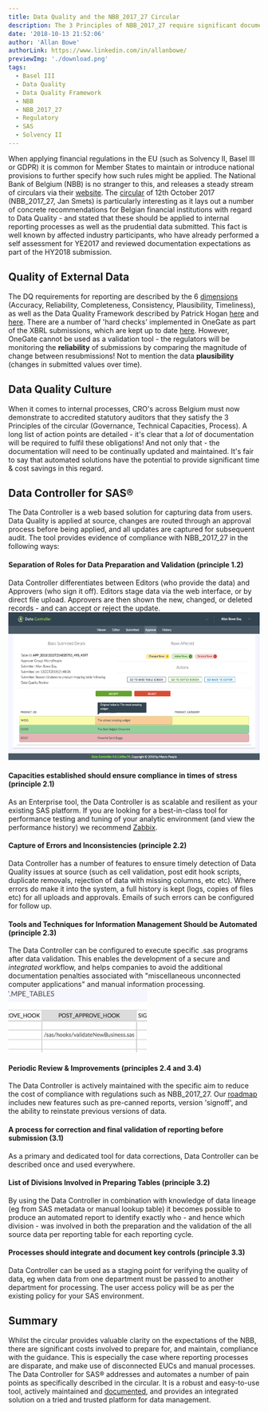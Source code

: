 ```yaml
---
title: Data Quality and the NBB_2017_27 Circular
description: The 3 Principles of NBB_2017_27 require significant documentation. Data Controller reduces costs of compliance and improves Timeliness of data.
date: '2018-10-13 21:52:06'
author: 'Allan Bowe'
authorLink: https://www.linkedin.com/in/allanbowe/
previewImg: './download.png'
tags:
  - Basel III
  - Data Quality
  - Data Quality Framework
  - NBB
  - NBB_2017_27
  - Regulatory
  - SAS
  - Solvency II
---
```


When applying financial regulations in the EU (such as Solvency II, Basel III or GDPR) it is common for Member States to maintain or introduce national provisions to further specify how such rules might be applied. The National Bank of Belgium (NBB) is no stranger to this, and releases a steady stream of circulars via their <a href="https://www.nbb.be/en/financial-oversight/general/news/circulars-and-communications">website</a>. The <a href="https://www.nbb.be/doc/cp/eng/2017/20171012_nbb_2017_27.pdf">circular</a> of 12th October 2017 (NBB_2017_27, Jan Smets) is particularly interesting as it lays out a number of concrete recommendations for Belgian financial institutions with regard to Data Quality - and stated that these should be applied to internal reporting processes as well as the prudential data submitted. This fact is well known by affected industry participants, who have already performed a self assessment for YE2017 and reviewed documentation expectations as part of the HY2018 submission. <h2>Quality of External Data</h2> The DQ requirements for reporting are described by the 6 <a href="https://www.nbb.be/doc/cp/eng/2017/20171012_nbb_2017_27_annex.pdf">dimensions</a> (Accuracy, Reliability, Completeness, Consistency, Plausibility, Timeliness), as well as the Data Quality Framework described by Patrick Hogan <a href="https://www.bankingsupervision.europa.eu/press/conferences/sup_rep_conf/shared/pdf/Item4_1_PatrickHogan.pdf">here</a> and <a href="https://www.bankingsupervision.europa.eu/press/conferences/sup_rep_conf/shared/pdf/2017/Data_quality_framework_tools_and_products.pdf">here</a>. There are a number of 'hard checks' implemented in OneGate as part of the XBRL submissions, which are kept up to date <a href="http://www.eba.europa.eu/risk-analysis-and-data/reporting-frameworks">here</a>. However, OneGate cannot be used as a validation tool - the regulators will be monitoring the <strong>reliability</strong> of submissions by comparing the magnitude of change between resubmissions! Not to mention the data <strong>plausibility</strong> (changes in submitted values over time). <h2>Data Quality Culture</h2> When it comes to internal processes, CRO's across Belgium must now demonstrate to accredited statutory auditors that they satisfy the 3 Principles of the circular (Governance, Technical Capacities, Process). A long list of action points are detailed - it's clear that a <em>lot</em> of documentation will be required to fulfil these obligations! And not only that - the documentation will need to be continually updated and maintained. It's fair to say that automated solutions have the potential to provide significant time &amp; cost savings in this regard. <h2>Data Controller for SAS®</h2> The Data Controller is a web based solution for capturing data from users. Data Quality is applied at source, changes are routed through an approval process before being applied, and all updates are captured for subsequent audit. The tool provides evidence of compliance with NBB_2017_27 in the following ways: <h4>Separation of Roles for Data Preparation and Validation (principle 1.2)</h4> Data Controller differentiates between Editors (who provide the data) and Approvers (who sign it off). Editors stage data via the web interface, or by direct file upload. Approvers are then shown the new, changed, or deleted records - and can accept or reject the update. <a href="/wp-content/uploads/2018/10/Screen-Shot-2018-10-13-at-22.50.56.png"><img class="aligncenter wp-image-962" src="/wp-content/uploads/2018/10/Screen-Shot-2018-10-13-at-22.50.56.png" alt="" width="553" height="296" /></a> <h4>Capacities established should ensure compliance in times of stress (principle 2.1)</h4> As an Enterprise tool, the Data Controller is as scalable and resilient as your existing SAS platform. If you are looking for a best-in-class tool for performance testing and tuning of your analytic environment (and view the performance history) we recommend <a href="https://www.zabbix.com/">Zabbix</a>. <h4>Capture of Errors and Inconsistencies (principle 2.2)</h4> Data Controller has a number of features to ensure timely detection of Data Quality issues at source (such as cell validation, post edit hook scripts, duplicate removals, rejection of data with missing columns, etc etc). Where errors do make it into the system, a full history is kept (logs, copies of files etc) for all uploads and approvals. Emails of such errors can be configured for follow up. <h4>Tools and Techniques for Information Management Should be Automated (principle 2.3)</h4> The Data Controller can be configured to execute specific .sas programs after data validation. This enables the development of a secure and <em>integrated</em> workflow, and helps companies to avoid the additional documentation penalties associated with "miscellaneous unconnected computer applications" and manual information processing. <a href="/wp-content/uploads/2018/10/Screen-Shot-2018-10-13-at-22.53.38.png"><img class="aligncenter wp-image-963" src="/wp-content/uploads/2018/10/Screen-Shot-2018-10-13-at-22.53.38.png" alt="" width="278" height="128" /></a> &nbsp; <h4>Periodic Review &amp; Improvements (principles 2.4 and 3.4)</h4> The Data Controller is actively maintained with the specific aim to reduce the cost of compliance with regulations such as NBB_2017_27. Our <a href="https://slides.com/allanbowe/datacontroller/#/">roadmap</a> includes new features such as pre-canned reports, version 'signoff', and the ability to reinstate previous versions of data. <h4>A process for correction and final validation of reporting before submission (3.1)</h4> As a primary and dedicated tool for data corrections, Data Controller can be described once and used everywhere. <h4>List of Divisions Involved in Preparing Tables (principle 3.2)</h4> By using the Data Controller in combination with knowledge of data lineage (eg from SAS metadata or manual lookup table) it becomes possible to produce an automated report to identify exactly who - and hence which division - was involved in both the preparation and the validation of the all source data per reporting table for each reporting cycle. <h4>Processes should integrate and document key controls (principle 3.3)</h4> Data Controller can be used as a staging point for verifying the quality of data, eg when data from one department must be passed to another department for processing. The user access policy will be as per the existing policy for your SAS environment. <h2>Summary</h2> Whilst the circular provides valuable clarity on the expectations of the NBB, there are significant costs involved to prepare for, and maintain, compliance with the guidance. This is especially the case where reporting processes are disparate, and make use of disconnected EUCs and manual processes. The Data Controller for SAS® addresses and automates a number of pain points as specifically described in the circular. It is a robust and easy-to-use tool, actively maintained and <a href="http://docs.datacontroller.io">documented</a>, and provides an integrated solution on a tried and trusted platform for data management. &nbsp;
